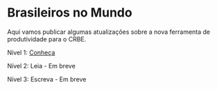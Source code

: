 # Brasileiros no Mundo

Aqui vamos publicar algumas atualiza&ccedil;&otilde;es sobre a nova ferramenta de produtividade para o CRBE. 

N&iacute;vel 1: [Conhe&ccedil;a](brasileirosnomundo.github.io/trello-CRBE)

N&iacute;vel 2: Leia - Em breve

N&iacute;vel 3: Escreva - Em breve

